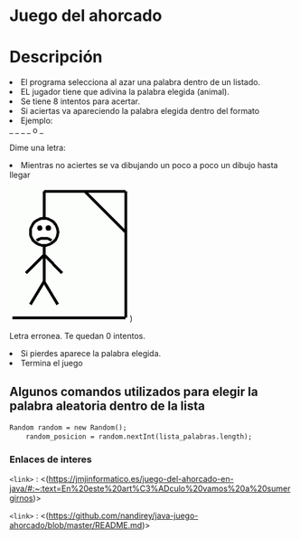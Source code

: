 
# Juego del ahorcado



# Descripción
<li>El programa selecciona al azar una palabra dentro de un listado.</li>
<li>EL jugador tiene que adivina la palabra elegida (animal).</li>
<li>Se tiene 8 intentos para acertar.</li>
<li>Si aciertas va apareciendo la palabra elegida dentro del formato</li>
<li>Ejemplo:</li>
_ _ _ _ o _ 

Dime una letra:

<li>Mientras no aciertes se va dibujando un poco a poco un dibujo hasta llegar



![](https://github.com/mercyluz/mercyluz/blob/imagen/ahorcados.png))
    
Letra erronea. Te quedan 0 intentos.

<li>Si pierdes aparece la palabra elegida.</li>
<li> Termina el juego

## Algunos comandos utilizados para elegir la palabra aleatoria dentro de la lista

    Random random = new Random();
        random_posicion = random.nextInt(lista_palabras.length);
        
### Enlaces de interes

`<link>` : <(https://jmjinformatico.es/juego-del-ahorcado-en-java/#:~:text=En%20este%20art%C3%ADculo%20vamos%20a%20sumergirnos)><br>

`<link>` : <(https://github.com/nandirey/java-juego-ahorcado/blob/master/README.md)>
